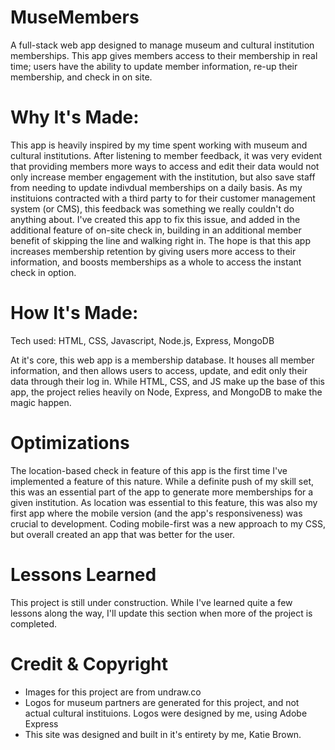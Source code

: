 # MuseMembers
A full-stack web app designed to manage museum and cultural institution memberships. This app gives members access to their membership in real time; users have the ability to update member information, re-up their membership, and check in on site. 

# Why It's Made: 
This app is heavily inspired by my time spent working with museum and cultural institutions. After listening to member feedback, it was very evident that providing members more ways to access and edit their data would not only increase member engagement with the institution, but also save staff from needing to update indivdual memberships on a daily basis. As my instituions contracted with a third party to for their customer management system (or CMS), this feedback was something we really couldn't do anything about. I've created this app to fix this issue, and added in the additional feature of on-site check in, building in an additional member benefit of skipping the line and walking right in. The hope is that this app increases membership retention by giving users more access to their information, and boosts memberships as a whole to access the instant check in option. 

# How It's Made:
Tech used: HTML, CSS, Javascript, Node.js, Express, MongoDB

At it's core, this web app is a membership database. It houses all member information, and then allows users to access, update, and edit only their data through their log in. While HTML, CSS, and JS make up the base of this app, the project relies heavily on Node, Express, and MongoDB to make the magic happen. 

# Optimizations
The location-based check in feature of this app is the first time I've implemented a feature of this nature. While a definite push of my skill set, this was an essential part of the app to generate more memberships for a given institution. As location was essential to this feature, this was also my first app where the mobile version (and the app's responsiveness) was crucial to development. Coding mobile-first was a new approach to my CSS, but overall created an app that was better for the user.

# Lessons Learned
This project is still under construction. While I've learned quite a few lessons along the way, I'll update this section when more of the project is completed.

# Credit & Copyright
- Images for this project are from undraw.co
- Logos for museum partners are generated for this project, and not actual cultural instituions. Logos were designed by me, using Adobe Express
- This site was designed and built in it's entirety by me, Katie Brown. 